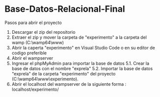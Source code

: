 # Base-Datos-Relacional-Final

Pasos para abrir el proyecto

1. Descargar el zip del repositorio
2. Extraer el zip y mover la carpeta de "experimento" a la carpeta del wamp (C:\wamp64\www)
3. Abrir la caperta "experimento" en Visual Studio Code o en su editor de codigo preferible
4. Abrir el wampserver 
5. Ingresar el phpMyAdmin para importar la base de datos 
    5.1. Crear la base de datos con el nombre "exprela"
    5.2. Importar la base de datos "exprela" de la carpeta "experimento" del proyecto (C:\wamp64\www\experimento).
6.  Abrir el localhost del wampserver de la siguiente forma : localhost/experimento/
